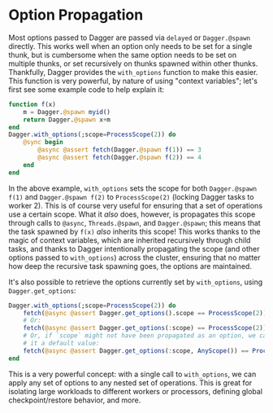 # Option Propagation

Most options passed to Dagger are passed via `delayed` or `Dagger.@spawn`
directly. This works well when an option only needs to be set for a single
thunk, but is cumbersome when the same option needs to be set on multiple
thunks, or set recursively on thunks spawned within other thunks. Thankfully,
Dagger provides the `with_options` function to make this easier. This function
is very powerful, by nature of using "context variables"; let's first see some
example code to help explain it:

```julia
function f(x)
    m = Dagger.@spawn myid()
    return Dagger.@spawn x+m
end
Dagger.with_options(;scope=ProcessScope(2)) do
    @sync begin
        @async @assert fetch(Dagger.@spawn f(1)) == 3
        @async @assert fetch(Dagger.@spawn f(2)) == 4
    end
end
```

In the above example, `with_options` sets the scope for both `Dagger.@spawn
f(1)` and `Dagger.@spawn f(2)` to `ProcessScope(2)` (locking Dagger tasks to
worker 2). This is of course very useful for ensuring that a set of operations
use a certain scope. What it *also* does, however, is propagates this scope
through calls to `@async`, `Threads.@spawn`, and `Dagger.@spawn`; this means
that the task spawned by `f(x)` *also* inherits this scope! This works thanks
to the magic of context variables, which are inherited recursively through
child tasks, and thanks to Dagger intentionally propagating the scope (and
other options passed to `with_options`) across the cluster, ensuring that no
matter how deep the recursive task spawning goes, the options are maintained.

It's also possible to retrieve the options currently set by `with_options`,
using `Dagger.get_options`:

```julia
Dagger.with_options(;scope=ProcessScope(2)) do
    fetch(@async @assert Dagger.get_options().scope == ProcessScope(2))
    # Or:
    fetch(@async @assert Dagger.get_options(:scope) == ProcessScope(2))
    # Or, if `scope` might not have been propagated as an option, we can give
    # it a default value:
    fetch(@async @assert Dagger.get_options(:scope, AnyScope()) == ProcessScope(2))
end
```

This is a very powerful concept: with a single call to `with_options`, we can
apply any set of options to any nested set of operations. This is great for
isolating large workloads to different workers or processors, defining global
checkpoint/restore behavior, and more.
